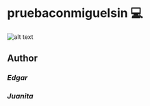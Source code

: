 # pruebaconmiguelsin :computer:

![alt text](https://cambiodigital-ol.com/wp-content/uploads/2019/07/chatbot.jpg)

## Author
### _Edgar_
### _Juanita_
